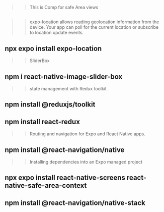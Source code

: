 >> This is Comp for safe Area views
## <SafeAreaView />

>> expo-location allows reading geolocation information from the device. Your app can poll for the current location or subscribe to location update events.

## npx expo install expo-location
>> SliderBox
## npm i react-native-image-slider-box

>> state management with Redux toolkit
## npm install @reduxjs/toolkit
## npm install react-redux

>> Routing and navigation for Expo and React Native apps.
## npm install @react-navigation/native
>> Installing dependencies into an Expo managed project
## npx expo install react-native-screens react-native-safe-area-context
## npm install @react-navigation/native-stack